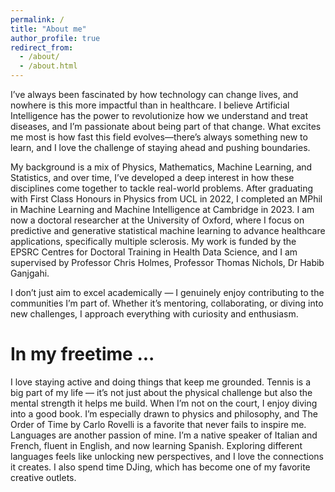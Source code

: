 ```yaml
---
permalink: /
title: "About me"
author_profile: true
redirect_from: 
  - /about/
  - /about.html
---
```

I’ve always been fascinated by how technology can change lives, and nowhere is this more impactful than in healthcare. I believe Artificial Intelligence has the power to revolutionize how we understand and treat diseases, and I’m passionate about being part of that change. What excites me most is how fast this field evolves—there’s always something new to learn, and I love the challenge of staying ahead and pushing boundaries.

My background is a mix of Physics, Mathematics, Machine Learning, and Statistics, and over time, I’ve developed a deep interest in how these disciplines come together to tackle real-world problems. After graduating with First Class Honours in Physics from UCL in 2022, I completed an MPhil in Machine Learning and Machine Intelligence at Cambridge in 2023. I am now a doctoral researcher at the University of Oxford, where I focus on predictive and generative statistical machine learning to advance healthcare applications, specifically multiple sclerosis. My work is funded by the EPSRC Centres for Doctoral Training in Health Data Science, and I am supervised by Professor Chris Holmes, Professor Thomas Nichols, Dr Habib Ganjgahi.

I don’t just aim to excel academically — I genuinely enjoy contributing to the communities I’m part of. Whether it’s mentoring, collaborating, or diving into new challenges, I approach everything with curiosity and enthusiasm. 

In my freetime ...
======
I love staying active and doing things that keep me grounded. Tennis is a big part of my life — it’s not just about the physical challenge but also the mental strength it helps me build. When I’m not on the court, I enjoy diving into a good book. I’m especially drawn to physics and philosophy, and The Order of Time by Carlo Rovelli is a favorite that never fails to inspire me.
Languages are another passion of mine. I’m a native speaker of Italian and French, fluent in English, and now learning Spanish. Exploring different languages feels like unlocking new perspectives, and I love the connections it creates. I also spend time DJing, which has become one of my favorite creative outlets.

